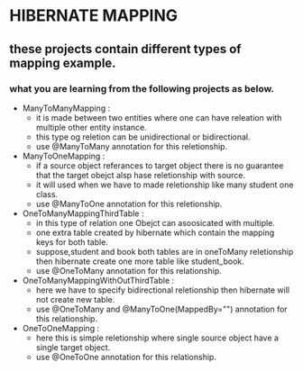 # HIBERNATE MAPPING
## these projects contain different types of mapping example.
   ### what you are learning from the following projects as below.
   - ManyToManyMapping :
      - it is made between two entities where one can have releation with multiple other entity instance.
      - this type og reletion can be unidirectional or bidirectional.
      - use @ManyToMany annotation for this reletionship.
   - ManyToOneMapping : 
      - if a source object referances to target object there is no guarantee that the target obejct alsp hase reletionship with source. 
      - it will used when we have to made reletionship like many student one class.
      - use @ManyToOne annotation for this reletionship.
   - OneToManyMappingThirdTable :
      - in this type of relation one Obejct can asoosicated with multiple.
      - one extra table created by hibernate which contain the mapping keys for both table.
      - suppose,student and book both tables are in oneToMany reletionship then hibernate create one more table like student_book.
      - use @OneToMany annotation for this relationship.
   - OneToManyMappingWithOutThirdTable :
      - here we have to specify bidirectional reletionship then hibernate will not create new table.
      - use @OneToMany and @ManyToOne(MappedBy="") annotation for this relationship.
   - OneToOneMapping :
      - here this is simple reletionship where single source object have a single target object.
      - use @OneToOne annotation for this relationship.
